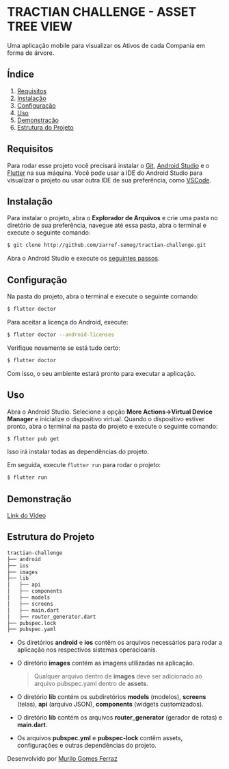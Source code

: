 # TRACTIAN CHALLENGE - ASSET TREE VIEW

Uma aplicação mobile para visualizar os Ativos de cada Compania em forma de árvore.

## Índice

1. [Requisitos](#requisitos)
2. [Instalação](#instalação)
3. [Configuração](#configuração)
4. [Uso](#uso)
5. [Demonstração](#demonstração)
6. [Estrutura do Projeto](#estrutura-do-projeto)

## Requisitos

Para rodar esse projeto você precisará instalar o [Git](https://git-scm.com/downloads), [Android Studio](https://developer.android.com/studio/install?hl=pt-br) e o [Flutter](https://docs.flutter.dev/get-started/install) na sua máquina. Você pode usar a IDE do Android Studio para visualizar o projeto ou usar outra IDE de sua preferência, como [VSCode](https://code.visualstudio.com/download).

## Instalação

Para instalar o projeto, abra o **Explorador de Arquivos** e crie uma pasta no diretório de sua preferência, navegue até essa pasta, abra o terminal e execute o seguinte comando:

```bash
$ git clone http://github.com/zarref-semog/tractian-challenge.git
```

Abra o Android Studio e execute os [seguintes passos](https://developer.android.com/studio/run/managing-avds?hl=pt-br).

## Configuração

Na pasta do projeto, abra o terminal e execute o seguinte comando:

```bash
$ flutter doctor
```

Para aceitar a licença do Android, execute:

```bash
$ flutter doctor --android-licenses
```

Verifique novamente se está tudo certo:
```bash
$ flutter doctor
```

Com isso, o seu ambiente estará pronto para executar a aplicação.

## Uso

Abra o Android Studio. Selecione a opção **More Actions->Virtual Device Manager** e inicialize o dispositivo virtual. Quando o dispositivo estiver pronto, abra o terminal na pasta do projeto e execute o seguinte comando:

```bash
$ flutter pub get
```
Isso irá instalar todas as dependências do projeto. 

Em seguida, execute ```flutter run``` para rodar o projeto:

```bash
$ flutter run
```

## Demonstração

[Link do Video](https://youtube.com)

## Estrutura do Projeto

```bash
tractian-challenge
├── android
├── ios
├── images
├── lib
│   ├── api
│   ├── components
│   ├── models
│   ├── screens
│   ├── main.dart
│   ├── router_generator.dart
├── pubspec.lock
├── pubspec.yaml
```

- Os diretórios **android** e **ios** contêm os arquivos necessários para rodar a aplicação nos respectivos sistemas operacioanis.

- O diretório **images** contém as imagens utilizadas na aplicação.
  > Qualquer arquivo dentro de **images** deve ser adicionado ao arquivo pubspec.yaml dentro de **assets**.

- O diretório **lib** contém os subdiretórios **models** (modelos), **screens** (telas), **api** (arquivo JSON), **components** (widgets customizados).

- O diretório **lib** contém os arquivos **router_generator** (gerador de rotas) e **main.dart**.

- Os arquivos **pubspec.yml** e **pubspec-lock** contêm assets, configurações e outras dependências do projeto.



Desenvolvido por [Murilo Gomes Ferraz](https://github.com/zarref-semog)
